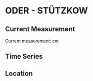 # ODER - STÜTZKOW

## Current Measurement

Current measurement: <Value topic="rivers/pegel-online/ODER/STÜTZKOW/measurementValue"/> cm

## Time Series

<TimeSeries topic="rivers/pegel-online/ODER/STÜTZKOW/measurementValue" period="week" />

## Location

<WorldMap>
  <Marker lat="52.98372063326776" lon="14.193352224394214" labelTopic="rivers/pegel-online/ODER/STÜTZKOW" />
</WorldMap>
